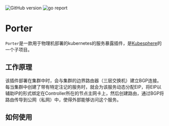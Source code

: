 ![GitHub version](https://img.shields.io/badge/version-v0.0.1-brightgreen.svg?logo=appveyor&longCache=true&style=flat)
![go report](https://goreportcard.com/badge/github.com/magicsong/porter)

# Porter

`Porter`是一款用于物理机部署的kubernetes的服务暴露插件，是[Kubesphere](https://kubesphere.io/)的一个子项目。

## 工作原理

该插件部署在集群中时，会与集群的边界路由器（三层交换机）建立BGP连接。每当集群中创建了带有特定注记的服务时，就会为该服务动态分配EIP，将EIP以辅助IP的形式绑定在Controller所在的节点主网卡上，然后创建路由，通过BGP将路由传导到公网（私网）中，使得外部能够访问这个服务。

## 如何使用

